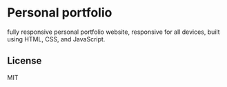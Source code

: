 # Personal portfolio
fully responsive personal portfolio website, responsive for all devices, built using HTML, CSS, and JavaScript.

## License

MIT
